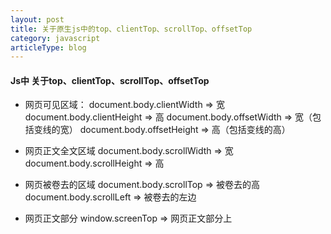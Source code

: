 ```yaml
---
layout: post
title: 关于原生js中的top、clientTop、scrollTop、offsetTop
category: javascript
articleType: blog
---
```


#### Js中 关于top、clientTop、scrollTop、offsetTop
- 网页可见区域：
	document.body.clientWidth => 宽
	document.body.clientHeight => 高
	document.body.offsetWidth  => 宽（包括变线的宽）
	document.body.offsetHeight => 高（包括变线的高）
	
- 网页正文全文区域
	document.body.scrollWidth => 宽
	document.body.scrollHeight => 高
	
- 网页被卷去的区域
	document.body.scrollTop => 被卷去的高
	document.body.scrollLeft => 被卷去的左边
	
- 网页正文部分
	window.screenTop => 网页正文部分上

